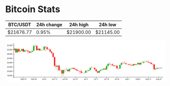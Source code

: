 # Bitcoin Stats

BTC/USDT|24h change|24h high|24h low|
|---|---|---|---|
|$21676.77|0.95%|$21900.00|$21145.00|

<img src="./chart.svg">
